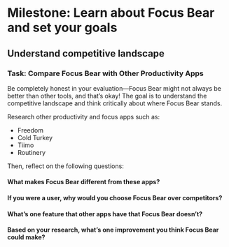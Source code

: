 # Milestone: Learn about Focus Bear and set your goals

## Understand competitive landscape

### Task: Compare Focus Bear with Other Productivity Apps

Be completely honest in your evaluation—Focus Bear might not always be better than other tools, and that’s okay! The goal is to understand the competitive landscape and think critically about where Focus Bear stands.

Research other productivity and focus apps such as:

- Freedom
- Cold Turkey
- Tiimo
- Routinery

Then, reflect on the following questions:

#### What makes Focus Bear different from these apps?

#### If you were a user, why would you choose Focus Bear over competitors?

#### What’s one feature that other apps have that Focus Bear doesn’t?

#### Based on your research, what’s one improvement you think Focus Bear could make?
